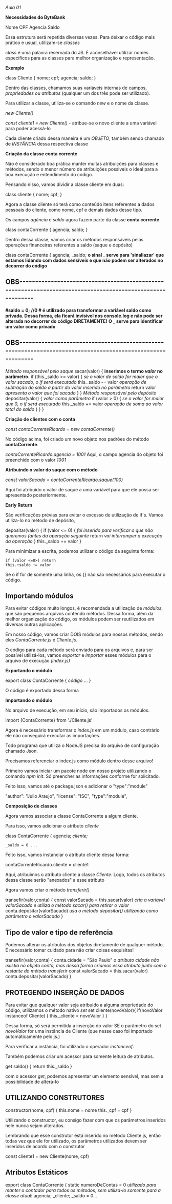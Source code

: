 *Aula 01*

**Necessidades do ByteBank**

Nome
CPF
Agencia
Saldo

Essa estrutura será repetida diversas vezes. Para deixar o código mais prático e usual, utilizam-se _classes_

_class_ é uma palavra reservada do JS. É aconselhável utilizar nomes específicos para as classes para melhor organização e representação.

**Exemplo**

class Cliente {
    nome;
    cpf;
    agencia;
    saldo;
}

Dentro das classes, chamamos suas variáveis internas de campos, *propriedades ou atributos* (qualquer um dos três pode ser utilizado).

Para utilizar a classe, utiliza-se o comando *new* e o nome da classe.

*new Cliente()*

_const cliente1 = new Cliente()_ - atribue-se o novo cliente a uma variável para poder acessá-lo

Cada cliente criado dessa maneira é um _OBJETO_, também sendo chamado de _INSTÂNCIA_ dessa respectiva classe

**Criação da classe conta corrente**

Não é considerado boa prática manter muitas atribuições para classes e métodos, sendo o menor número de atribuições possiveis o ideal para a boa execução e entendimento do código.

Pensando nisso, vamos dividir a classe cliente em duas:

class cliente {
  nome;
    cpf;
}

Agora a classe cliente só terá como conteúdo itens referentes a dados pessoais do cliente, como nome, cpf e demais dados desse tipo. 

Os campos *agência* e *saldo* agora fazem parte da classe **conta corrente**

class contaCorrente {
  agencia;
  saldo; 
}

Dentro dessa classe, vamos criar os métodos responsáveis pelas operações financeiras referentes a saldo (saque e depósito)

class contaCorrente {
  agencia;
  _saldo; __o sinal _ serve para 'sinaliazar' que estamos lidando com dados sensíveis e que não podem ser alterados no decorrer do código__ 

## OBS----------------------------------------------------------------------------------------------------------
**#saldo = 0; //0 # é utilizado para transformar a variável saldo como privada. Dessa forma, ela ficará invisível nos console.log e não pode ser alterada no decorrer do código DIRETAMENTE!**
 **O _ serve para identificar um valor como privado**
## OBS----------------------------------------------------------------------------------------------------------

*Método responsável pelo saque*
  sacar(valor) {  __inserimos o termo *valor* no parâmetro.__
      if (this._saldo >= valor) { *se o valor de saldo for maior que o valor sacado, o if será executado*
        this._saldo -= valor *operação de subtração do saldo a partir do valor inserido no parâmetro*
        return valor *apresenta o valor que foi sacado*
      } 
    }
    *Método responsável pelo depósito*
    depositar(valor) { *valor como parâmetro*
      if (valor > 0) { *se o valor for maior que 0, o if será executado*
        this._saldo += valor *operação de soma ao valor total do saldo*
      }
    }
}

**Criação de clientes com o conta**

*const contaCorrenteRicardo = new contaCorrente()*

No código acima, foi criado um novo objeto nos padrões do método __contaCorrente__.

*contaCorrenteRicardo.agencia = 1001*
Aqui, o campo agencia do objeto foi preenchido com o valor *1001*

**Atribuindo o valor do saque com o método**

*const valorSacado = contaCorrenteRicardo.saque(100)*

Aqui foi atribuído o valor de saque a uma variável para que ele possa ser apresentado posteriormente.

**Early Return**

São verificações prévias para evitar o excesso de utilização de if's. Vamos utiliza-lo no método de depósito,

 depositar(valor) {
      if (valor <= 0) { *foi inserido para verificar o que não queremos (antes da operação seguinte*
        return *vai interromper a execução da operação*
      }
      this._saldo += valor
    }

Para minimizar a escrita, podemos utilizar o código da seguinte forma:

    if (valor <=0>) return
    this.+saldo += valor

Se o if for de somente uma linha, os {} não são necessários para executar o código. 

## Importando módulos

Para evitar códigos muito longos, é recomendada a utilização de *módulos*, que são pequenos arquivos contendo métodos. Dessa forma, além da melhor organização do código, os módulos podem ser reutilizados em diversas outras aplicações.

Em nosso código, vamos criar DOIS módulos para nossos métodos, sendo eles *ContaCorrente.js* e *Cliente.js*.

O código para cada método será enviado para os arquivos e, para ser possível utilizá-los, vamos *exportar* e *importar* esses módulos para o arquivo de execução *(index.js)*

**Exportando o módulo**

export class ContaCorrente {
  _código_ ...
}

O código é exportado dessa forma

**Importando o módulo**

No arquivo de execução, em seu início, são importados os módulos.

import {ContaCorrente} from './Cliente.js'

Agora é necessário transformar o *index.js* em um módulo, caso contrário ele não conseguirá executar as importações.

Todo programa que utiliza o NodeJS precisa do arquivo de configuração chamado Json. 

Precisamos referenciar o index.js como módulo dentro desse arquivo!

Primeiro vamos iniciar um pacote node em nosso projeto utilizando o comando *npm init*. Só preencher as informações conforme for solicitado.

Feito isso, vamos até o package.json e adicionar o "type":"module"

"author": "Julio Araujo",
  "license": "ISC",
  "type":"module",

  **Composição de classes**

  Agora vamos associar a classe ContaCorrente a algum cliente.

  Para isso, vamos adicionar o atributo *cliente*

  class ContaCorrente {
  agencia;
  *cliente;*

    _saldo = 0 ...

  Feito isso, vamos instanciar o atributo cliente dessa forma:

  contaCorrenteRicardo.cliente = cliente1

  Aqui, atribuimos o atributo cliente a classe *Cliente*. Logo, todos os atributos dessa classe serão "anexados" a esse atributo

  Agora vamos criar o método *transferir()*

  transefir(valor,conta) {
      const valorSacado = this.sacar(valor) *cria a variavel valorSacado e utiliza o método sacar() para retirar o valor*
      conta.depositar(valorSacado) *usa o método depositar() utilizando como parâmetro o valorSacado*
  }

  ## Tipo de valor e tipo de referência

  Podemos alterar os atributos dos objetos diretamente de qualquer método. É necessário tomar cuidado para não criar coisas esquisitas!

   transefir(valor,conta) {
      conta.cidade = "São Paulo"  *o atributo cidade não existia no objeto conta, mas dessa forma criamos essa atributo junto com o restante do método transferir*
      const valorSacado = this.sacar(valor)
      conta.depositar(valorSacado)
  }
  
  ## PROTEGENDO INSERÇÃO DE DADOS


Para evitar que qualquer valor seja atribuido a alguma propriedade do código, utilizamos o método nativo *set*
set cliente(novoValor){
    if(novoValor instanceof Cliente) {
      this._cliente = novoValor
    }
  }

Dessa forma, só será permitida a inserção do valor SE o parâmetro do set *novoValor* for uma instância de Cliente (que nesse caso foi importado automáticamente pelo js.)

Para verificar a instância, foi utilizado o operador *instanceof*.

Também podemos criar um acessor para somente leitura de atributos.

 get saldo() {
    return this._saldo
  }

  com o acessor *get*, podemos apresentar um elemento sensível, mas sem a possibilidade de altera-lo

  ## UTILIZANDO CONSTRUTORES

   constructor(nome, cpf) {
    this.nome = nome
    this._cpf = cpf
  }

Utilizando o constructor, eu consigo fazer com que os parâmetros inseridos nele nunca sejam alterados.

Lembrando que esse construtor está inserido no método Cliente.js, então todas vez que ele for utilizado, os parâmetros utilizados devem ser inseridos de acordo com o construtor 

const cliente1 = new Cliente(nome, cpf)

## Atributos Estáticos

export class ContaCorrente {
  static numeroDeContas = 0 *utilizado para manter o contador para todos os métodos, sem utiliza-lo somente para a classe atual!*
  agencia;
  _cliente;
  _saldo = 0...